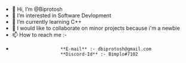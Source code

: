 - 👋 Hi, I’m @Biprotosh
- 👀 I’m interested in Software Devlopment
- 🌱 I’m currently learning C++
- 💞️ I would like to collaborate on minor projects because i'm a newbie
- 📫 How to reach me :- 
-                       **E-mail** :- dbiprotosh@gmail.com  
                        **Discord-Id** :- Bimplo#7102
<!---
Biprotosh/Biprotosh is a ✨ special ✨ repository because its `README.md` (this file) appears on your GitHub profile.
You can click the Preview link to take a look at your changes.
--->
